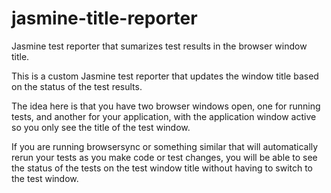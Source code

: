 # jasmine-title-reporter
Jasmine test reporter that sumarizes test results in the browser window title.

This is a custom Jasmine test reporter that updates the window title based on the status of the test results.

The idea here is that you have two browser windows open, one for running tests, and another for your application, 
with the application window active so you only see the title of the test window.

If you are running browsersync or something similar that will automatically rerun your tests as you make code or 
test changes, you will be able to see the status of the tests on the test window title without having to 
switch to the test window.
